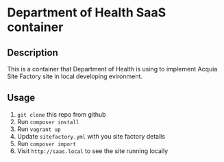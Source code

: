 # Department of Health SaaS container

## Description

This is a container that Department of Health is using to implement Acquia Site Factory site in local developing evironment.

## Usage

1. ```git clone``` this repo from github
2. Run ```composer install```
3. Run ```vagrant up```
4. Update ```sitefactory.yml``` with you site factory details
5. Run ```composer import```
6. Visit ```http://saas.local``` to see the site running locally
